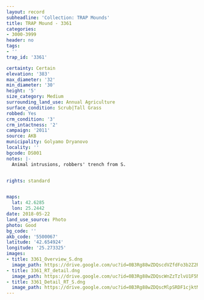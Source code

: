 ```yaml
---
layout: record
subheadline: 'Collection: TRAP Mounds'
title: TRAP Mound - 3361
categories:
- 3000-3999
header: no
tags:
- ''
trap_id: '3361'

certainty: Certain
elevation: '383'
max_diameter: '32'
min_diameter: '30'
height: '5'
size_category: Medium
surrounding_land_use: Annual Agriculture
surface_condition: Scrub|Tall Grass
robbed: Yes
crm_condition: '3'
crm_intactness: '2'
campaign: '2011'
source: AKB
municipality: Golyamo Dryanovo
locality: ''
bgcode: DS001
notes: |-
  Animal intrusions, robbers' trench from S.


rights: standard


maps:
  lat: 42.6285
  lon: 25.2442
date: 2018-05-22
land_use_source: Photo
photo: Good
bg_code: ''
akb_code: '5500067'
latitude: '42.654924'
longitude: '25.273325'
images:
- title: 3361_Overview_S.dng
  image_path: https://drive.google.com/uc?id=0B3Rg88wZDQscdVZfdFo3b2Z2RjA
- title: 3361_RT_detail.dng
  image_path: https://drive.google.com/uc?id=0B3Rg88wZDQscWnZzTzlvU1F5N1U
- title: 3361_Detail_RT_S.dng
  image_path: https://drive.google.com/uc?id=0B3Rg88wZDQscMlpSRDF1cjktMUE
---
```

